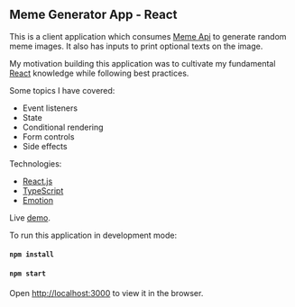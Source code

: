 ## Meme Generator App - React

This is a client application which consumes [Meme Api](https://imgflip.com/api) to generate random meme images. It also has inputs to print optional texts on the image.

My motivation building this application was to cultivate my fundamental [React](https://reactjs.org/) knowledge while following best practices.

Some topics I have covered:

- Event listeners
- State
- Conditional rendering
- Form controls
- Side effects

Technologies:

- [React.js](https://reactjs.org/)
- [TypeScript](https://www.typescriptlang.org/)
- [Emotion](https://emotion.sh/docs/introduction)

Live [demo](https://meme-generate-app.netlify.app/).

To run this application in development mode:

#### `npm install`

#### `npm start`

Open [http://localhost:3000](http://localhost:3000) to view it in the browser.

